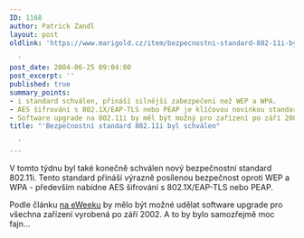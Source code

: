 ```yaml
---
ID: 1168
author: Patrick Zandl
layout: post
oldlink: 'https://www.marigold.cz/item/bezpecnostni-standard-802-11i-byl-schvalen

  '
post_date: 2004-06-25 09:04:00
post_excerpt: ''
published: true
summary_points:
- i standard schválen, přináší silnější zabezpečení než WEP a WPA.
- AES šifrování s 802.1X/EAP-TLS nebo PEAP je klíčovou novinkou standardu 802.11i.
- Software upgrade na 802.11i by měl být možný pro zařízení po září 2002.
title: "'Bezpečnostní standard 802.11i byl schválen"

  '
---
```


<p>
V tomto týdnu byl také konečně schválen nový bezpečnostní standard 802.11i. Tento standard přináší výrazně posílenou bezpečnost oproti WEP a WPA - především nabídne AES šifrování s 802.1X/EAP-TLS nebo PEAP. </p>
<p>
Podle článku <a href="http://www.eweek.com/article2/0,1759,1616979,00.asp">na eWeeku</a> by mělo být možné udělat software upgrade pro všechna zařízení vyrobená po září 2002. A to by bylo samozřejmě moc fajn... </p>